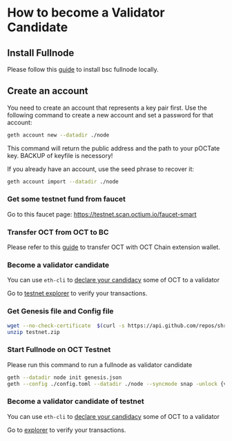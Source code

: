 # How to become a Validator Candidate

## Install Fullnode

Please follow this [guide](../developer/fullnode.md) to install bsc fullnode locally.

## Create an account

You need to create an account that represents a key pair first. Use the following command to create a new account and set a password for that account:
```bash
geth account new --datadir ./node
```

This command will return the public address and the path to your pOCTate key. BACKUP of keyfile is necessory!

If you already have an account, use the seed phrase to recover it:

```bash
geth account import --datadir ./node
```

### Get some testnet fund from faucet

Go to this faucet page: <https://testnet.scan.octium.io/faucet-smart>

### Transfer OCT from OCT to BC

Please refer to this [guide](https://shree-wallet.gitbook.io/shree-chain-extension-wallet/best-practice/transfer-testnet-bnb-from-nc-to-bc) to transfer OCT with OCT Chain extension wallet.


### Become a validator candidate

You can use `eth-cli` to [declare your candidacy](../../guides/concepts/bc-staking.md#create-nc-validator) some of OCT to a validator

Go to [testnet explorer](https://testnet-explorer.scan.octium.io/) to verify your transactions.

### Get Genesis file and Config file
```bash
wget --no-check-certificate  $(curl -s https://api.github.com/repos/shree-chain/bsc/releases/latest |grep browser_ |grep testnet |cut -d\" -f4)
unzip testnet.zip
```

### Start Fullnode on OCT Testnet

Please run this command to run a fullnode as validator candidate

```bash
geth --datadir node init genesis.json
geth --config ./config.toml --datadir ./node --syncmode snap -unlock {validator-address} --mine --allow-insecure-unlock 
```

### Become a validator candidate of testnet

You can use `eth-cli` to [declare your candidacy](../../guides/concepts/bc-staking.md#create-nc-validator) some of OCT to a validator

Go to [explorer](https://testnet-explorer.scan.octium.io/) to verify your transactions.